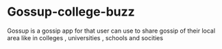 # Gossup-college-buzz
Gossup is a gossip app for that user can use to share gossip of their local area like in colleges , universities , schools and socities 

